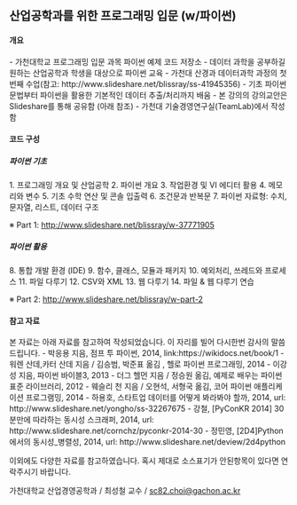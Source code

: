 <h2>산업공학과를 위한 프로그래밍 입문 (w/파이썬)</h2>

<h4><b>개요</b></h4>
- 가천대학교 프로그래밍 입문 과목 파이썬 예제 코드 저장소
- 데이터 과학을 공부하길 원하는 산업공학과 학생을 대상으로 파이썬 교육
- 가천대 산경과 데이터과학 과정의 첫 번째 수업(참고: http://www.slideshare.net/blissray/ss-41945356)   
- 기초 파이썬 문법부터 파이썬을 활용한 기본적인 데이터 추출/처리까지 배움 
- 본 강의의 강의교안은 Slideshare를 통해 공유함 (아래 참조)
- 가천대 기술경영연구실(TeamLab)에서 작성함

<h4> 코드 구성</h4> 
<h5> 파이썬 기초 </h5> 
1. 프로그래밍 개요 및 산업공학
2. 파이썬 개요
3. 작업환경 및 VI 에디터 활용
4. 메모리와 변수
5. 기초 수학 연산 및 콘솔 입출력
6. 조건문과 반복문
7. 파이썬 자료형: 수치, 문자열, 리스트, 데이터 구조

※ Part 1: http://www.slideshare.net/blissray/w-37771905


<h5> 파이썬 활용 </h5>
8. 통합 개발 환경 (IDE)
9. 함수, 클래스, 모듈과 패키지
10. 예외처리, 쓰레드와 프로세스
11. 파일 다루기
12. CSV와 XML
13. 웹 다루기
14. 파일 & 웹 다루기 연습

※ Part 2: http://www.slideshare.net/blissray/w-part-2


<h4> 참고 자료</h4>
본 자료는 아래 자료를 참고하여 작성되었습니다.
이 자리를 빌어 다시한번 감사의 말씀드립니다.
- 박응용 지음, 점프 투 파이썬, 2014, link:https://wikidocs.net/book/1
- 워렌 산데,카터 산데 지음 / 김승범, 박준표 옮김 , 헬로 파이썬 프로그래밍, 2014
- 이강성 지음, 파이썬 바이블3, 2013
- 더그 헬먼 지음 / 정승원 옮김, 예제로 배우는 파이썬 표준 라이브러리, 2012
- 웨슬리 천 지음 / 오현석, 서형국 옮김, 코어 파이썬 애플리케이션 프로그램밍, 2014
- 하용호, 스타트업 데이터를 어떻게 봐라봐야 할까, 2014, url: http://www.slideshare.net/yongho/ss-32267675
- 강철, [PyConKR 2014] 30분만에 따라하는 동시성 스크래퍼, 2014, url: http://www.slideshare.net/cornchz/pyconkr-2014-30
- 정민영, [2D4]Python에서의 동시성_병렬성, 2014,  url: http://www.slideshare.net/deview/2d4python

이외에도 다양한 자료를 참고하였습니다. 혹시 제대로 소스표기가 안된항목이 있다면 연락주시기 바랍니다.

가천대학교 산업경영공학과 / 최성철 교수 / sc82.choi@gachon.ac.kr 
